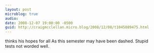 ```yaml
---
layout: post
microblog: true
audio: 
date: 2008-12-07 19:00:00 -0500
guid: http://craigmcclellan.micro.blog/2008/12/08/t1045089475.html
---
```

thinks his hopes for all As this semester may have been dashed.  Stupid tests not worded well.
